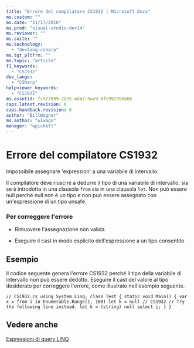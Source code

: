 ```yaml
---
title: "Errore del compilatore CS1932 | Microsoft Docs"
ms.custom: ""
ms.date: "11/17/2016"
ms.prod: "visual-studio-dev14"
ms.reviewer: ""
ms.suite: ""
ms.technology: 
  - "devlang-csharp"
ms.tgt_pltfrm: ""
ms.topic: "article"
f1_keywords: 
  - "CS1932"
dev_langs: 
  - "CSharp"
helpviewer_keywords: 
  - "CS1932"
ms.assetid: fc927899-2d35-4d47-9ae9-8fc99295bb66
caps.latest.revision: 6
caps.handback.revision: 6
author: "BillWagner"
ms.author: "wiwagn"
manager: "wpickett"
---
```

# Errore del compilatore CS1932
Impossibile assegnare 'expression' a una variabile di intervallo.  
  
 Il compilatore deve riuscire a dedurre il tipo di una variabile di intervallo, sia se è introdotta in una clausola `from` sia in una clausola `let`. Non può essere null perché null non è un tipo e non può essere assegnato con un'espressione di un tipo unsafe.  
  
### Per correggere l'errore  
  
-   Rimuovere l'assegnazione non valida.  
  
-   Eseguire il cast in modo esplicito dell'espressione a un tipo consentito  
  
## Esempio  
 Il codice seguente genera l'errore CS1932 perché il tipo della variabile di intervallo non può essere dedotto. Eseguire il cast del valore al tipo desiderato per correggere l'errore, come illustrato nell'esempio seguente.  
  
```  
// CS1932.cs using System.Linq; class Test { static void Main() { var x = from i in Enumerable.Range(1, 100) let k = null // CS1932 // Try the following line instead. let k = (string) null select i; } }  
```  
  
## Vedere anche  
 [Espressioni di query LINQ](/dotnet/csharp/programming-guide/linq-query-expressions/index)